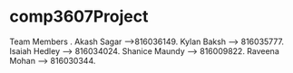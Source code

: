 # comp3607Project


Team Members
.
Akash Sagar -->816036149.
Kylan Baksh --> 816035777.
Isaiah Hedley --> 816034024.
Shanice Maundy --> 816009822.
Raveena Mohan --> 816030344.


